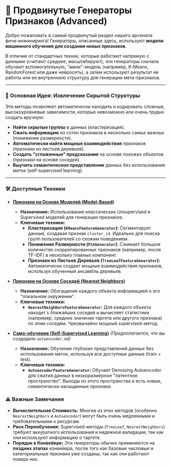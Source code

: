 # 🤖 Продвинутые Генераторы Признаков (Advanced)

Добро пожаловать в самый продвинутый раздел нашего арсенала фиче-инжиниринга! Генераторы, описанные здесь, используют **модели машинного обучения для создания новых признаков**.

В отличие от стандартных техник, которые работают напрямую с данными (считают среднее, масштабируют), эти генераторы сначала обучают вспомогательную, "мини"-модель (например, K-Means, RandomForest или даже нейросеть), а затем используют результат ее работы или ее внутреннюю структуру для генерации мета-признаков.

---

### 🎯 Основная Идея: Извлечение Скрытой Структуры

Эти методы позволяют автоматически находить и кодировать сложные, высокоуровневые зависимости, которые невозможно или очень трудно создать вручную:

*   **Найти скрытые группы** в данных (кластеризация).
*   **Сжать информацию** из сотен признаков в несколько самых важных (понижение размерности).
*   **Автоматически найти мощные взаимодействия** признаков (признаки из листьев деревьев).
*   **Создать "сглаженные" предсказания** на основе похожих объектов (признаки на основе соседей).
*   **Выучить семантическое представление** данных без использования меток (self-supervised learning).

---

### 🛠️ Доступные Техники

*   **[Признаки на Основе Моделей (Model-Based)](./model_based.md)**
    *   **Назначение:** Использование классических Unsupervised и Supervised моделей для генерации признаков.
    *   **Ключевые техники:**
        *   **Кластеризация (`KMeansFeatureGenerator`):** Сегментирует данные, создавая признак `cluster_id`. Идеально для поиска групп пользователей со схожим поведением.
        *   **Понижение Размерности (`PCAGenerator`):** Сжимает большое количество скоррелированных признаков (например, после TF-IDF) в несколько главных компонент.
        *   **Признаки из Листьев Деревьев (`TreeLeafFeatureGenerator`):** Автоматически создает мощные взаимодействия признаков, используя обученный ансамбль деревьев.

*   **[Признаки на Основе Соседей (Nearest Neighbors)](./neighbors.md)**
    *   **Назначение:** Обогащение каждого объекта информацией о его "локальном окружении".
    *   **Ключевые техники:**
        *   **`NearestNeighborsFeatureGenerator`:** Для каждого объекта находит `k` ближайших соседей и вычисляет статистики (например, среднее значение таргета или другого признака) по этим соседям. Чрезвычайно мощный supervised-метод.

*   **[Само-обучение (Self-Supervised Learning)](./autoencoder.md)** *(Предполагается, что вы создадите `autoencoder.md`)*
    *   **Назначение:** Обучение глубоких представлений данных без использования меток, используя все доступные данные (train + test).
    *   **Ключевые техники:**
        *   **`AutoencoderFeatureGenerator`:** Обучает Denoising Autoencoder для сжатия данных в низкоразмерное "латентное пространство". Выходы из этого пространства и есть новые, семантически насыщенные признаки.

### ⚠️ Важные Замечания

*   **Вычислительная Стоимость:** Многие из этих методов (особенно `NearestNeighbors` и `Autoencoder`) могут быть очень медленными и требовательными к ресурсам.
*   **Риск Переобучения:** Supervised-методы (`TreeLeaf`, `NearestNeighbors`) требуют аккуратного использования и надежной валидации, так как они используют информацию о таргете.
*   **Порядок в Конвейере:** Эти генераторы обычно применяются на **поздних этапах** конвейера, после того как базовые числовые и категориальные признаки уже созданы, так как они работают поверх них.